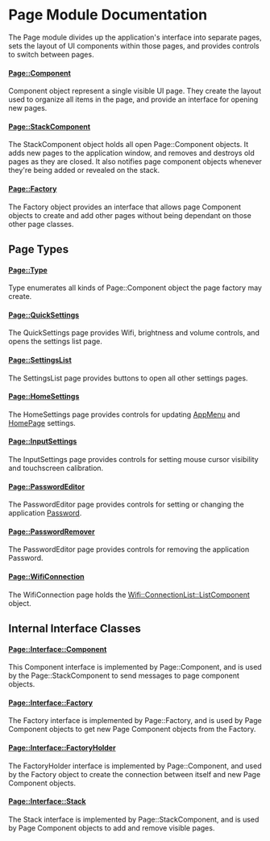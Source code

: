 # Page Module Documentation
The Page module divides up the application's interface into separate pages, sets the layout of UI components within those pages, and provides controls to switch between pages.

#### [Page\::Component](../../Source/Page/Page_Component.h)
Component object represent a single visible UI page. They create the layout used to organize all items in the page, and provide an interface for opening new pages.

#### [Page\::StackComponent](../../Source/Page/Page_StackComponent.h)
The StackComponent object holds all open Page::Component objects. It adds new pages to the application window, and removes and destroys old pages as they are closed. It also notifies page component objects whenever they're being added or revealed on the stack.

#### [Page\::Factory](../../Source/Page/Page_Factory.h)
The Factory object provides an interface that allows page Component objects to create and add other pages without being dependant on those other page classes.

## Page Types

#### [Page\::Type](../../Source/Page/Page_Type.h)
Type enumerates all kinds of Page::Component object the page factory may create.

#### [Page\::QuickSettings](../../Source/Page/PageTypes/Page_QuickSettings.h)
The QuickSettings page provides Wifi, brightness and volume controls, and opens the settings list page.

#### [Page\::SettingsList](../../Source/Page/PageTypes/Page_SettingsList.h)
The SettingsList page provides buttons to open all other settings pages.

#### [Page\::HomeSettings](../../Source/Page/PageTypes/Page_HomeSettings.h)
The HomeSettings page provides controls for updating [AppMenu](./AppMenu.md) and [HomePage](../../Source/HomePage.h) settings.

#### [Page\::InputSettings](../../Source/Page/PageTypes/Page_InputSettings.h)
The InputSettings page provides controls for setting mouse cursor visibility and touchscreen calibration.

#### [Page\::PasswordEditor](../../Source/Page/PageTypes/Page_PasswordEditor.h)
The PasswordEditor page provides controls for setting or changing the application [Password](./Password.md).

#### [Page\::PasswordRemover](../../Source/Page/PageTypes/Page_PasswordEditor.h)
The PasswordEditor page provides controls for removing the application Password.

#### [Page\::WifiConnection](../../Source/Page/PageTypes/Page_WifiConnection.h)
The WifiConnection page holds the [Wifi\::ConnectionList\::ListComponent](../../Source/Wifi/Component/ConnectionList/Wifi_ConnectionList_ListComponent.h) object.


## Internal Interface Classes

#### [Page\::Interface\::Component](../../Source/Page/Interface/Page_Interface_Component.h)
This Component interface is implemented by Page\::Component, and is used by the Page\::StackComponent to send messages to page component objects.

#### [Page\::Interface\::Factory](../../Source/Page/Interface/Page_Interface_Factory.h)
The Factory interface is implemented by Page\::Factory, and is used by Page Component objects to get new Page Component objects from the Factory.

#### [Page\::Interface\::FactoryHolder](../../Source/Page/Interface/Page_Interface_FactoryHolder.h)
The FactoryHolder interface is implemented by Page\::Component, and used by the Factory object to create the connection between itself and new Page Component objects.

#### [Page\::Interface\::Stack](../../Source/Page/Interface/Page_Interface_Stack.h)
The Stack interface is implemented by Page\::StackComponent, and is used by Page Component objects to add and remove visible pages.
